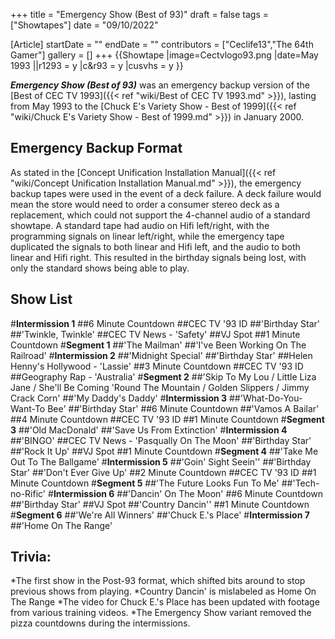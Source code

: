+++
title = "Emergency Show (Best of 93)"
draft = false
tags = ["Showtapes"]
date = "09/10/2022"

[Article]
startDate = ""
endDate = ""
contributors = ["Ceclife13","The 64th Gamer"]
gallery = []
+++
{{Showtape
|image=Cectvlogo93.png
|date=May 1993
||r1293 = y
|c&r93 = y
|cusvhs = y
}}

<b><i>Emergency Show (Best of 93)</b></i> was an emergency backup version of the [Best of CEC TV 1993]({{< ref "wiki/Best of CEC TV 1993.md" >}}), lasting from May 1993 to the [Chuck E's Variety Show - Best of 1999]({{< ref "wiki/Chuck E's Variety Show - Best of 1999.md" >}}) in January 2000. 

<h2> Emergency Backup Format </h2>
As stated in the [Concept Unification Installation Manual]({{< ref "wiki/Concept Unification Installation Manual.md" >}}), the emergency backup tapes were used in the event of a deck failure. A deck failure would mean the store would need to order a consumer stereo deck as a replacement, which could not support the 4-channel audio of a standard showtape. A standard tape had audio on Hifi left/right, with the programming signals on linear left/right, while the emergency tape duplicated the signals to both linear and Hifi left, and the audio to both linear and Hifi right. This resulted in the birthday signals being lost, with only the standard shows being able to play.

<h2> Show List </h2>
#<b>Intermission 1</b>
##6 Minute Countdown
##CEC TV '93 ID
##'Birthday Star'
##'Twinkle, Twinkle'
##CEC TV News - 'Safety'
##VJ Spot
##1 Minute Countdown
#<b>Segment 1</b>
##'The Mailman'
##'I've Been Working On The Railroad'
#<b>Intermission 2</b>
##'Midnight Special'
##'Birthday Star'
##Helen Henny's Hollywood - 'Lassie'
##3 Minute Countdown
##CEC TV '93 ID
##Geography Rap - 'Australia'
#<b>Segment 2</b>
##'Skip To My Lou / Little Liza Jane / She'll Be Coming 'Round The Mountain / Golden Slippers / Jimmy Crack Corn'
##'My Daddy's Daddy'
#<b>Intermission 3</b>
##'What-Do-You-Want-To Bee'
##'Birthday Star'
##6 Minute Countdown
##'Vamos A Bailar'
##4 Minute Countdown
##CEC TV '93 ID
##1 Minute Countdown
#<b>Segment 3</b>
##'Old MacDonald'
##'Save Us From Extinction'
#<b>Intermission 4</b>
##'BINGO'
##CEC TV News - 'Pasqually On The Moon'
##'Birthday Star'
##'Rock It Up'
##VJ Spot
##1 Minute Countdown
#<b>Segment 4</b>
##'Take Me Out To The Ballgame'
#<b>Intermission 5</b>
##'Goin' Sight Seein''
##'Birthday Star'
##'Don't Ever Give Up'
##2 Minute Countdown
##CEC TV '93 ID
##1 Minute Countdown
#<b>Segment 5</b>
##'The Future Looks Fun To Me'
##'Tech-no-Rific'
#<b>Intermission 6</b>
##'Dancin' On The Moon'
##6 Minute Countdown
##'Birthday Star'
##VJ Spot
##'Country Dancin''
##1 Minute Countdown
#<b>Segment 6</b>
##'We're All Winners'
##'Chuck E.'s Place'
#<b>Intermission 7</b>
##'Home On The Range'

<h2>Trivia:</h2>
*The first show in the Post-93 format, which shifted bits around to stop previous shows from playing.
*Country Dancin' is mislabeled as Home On The Range 
*The video for Chuck E.'s Place has been updated with footage from various training videos.
*The Emergency Show variant removed the pizza countdowns during the intermissions.